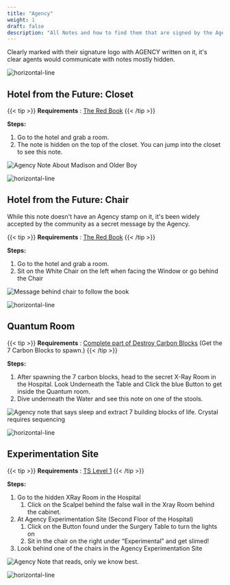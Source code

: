 ```yaml
---
title: "Agency"
weight: 1
draft: false
description: "All Notes and how to find them that are signed by the Agency in Brookhaven RP Secrets and Mysteries."
---
```


Clearly marked with their signature logo with AGENCY written on it, it's clear agents would communicate with notes mostly hidden.

![horizontal-line](/images/green-line.png)

## Hotel from the Future: Closet

{{< tip >}}
**Requirements** : [The Red Book](/lore/special_tools/#the-red-book)
{{< /tip >}}

**Steps:**

1. Go to the hotel and grab a room.
2. The note is hidden on the top of the closet. You can jump into the closet to see this note.

![Agency Note About Madison and Older Boy](/images/bh/future-hotel-note.jpg) 


![horizontal-line](/images/green-line.png)

## Hotel from the Future: Chair

While this note doesn't have an Agency stamp on it, it's been widely accepted by the community as a secret message by the Agency.

{{< tip >}}
**Requirements** : [The Red Book](/lore/special_tools/#the-red-book)
{{< /tip >}}

**Steps:**

1. Go to the hotel and grab a room.
2. Sit on the White Chair on the left when facing the Window or go behind the Chair

![Message behind chair to follow the book](/images/bh/future-hotel-chair-note.jpg) 


![horizontal-line](/images/green-line.png)

## Quantum Room

{{< tip >}}
**Requirements** : [Complete part of Destroy Carbon Blocks](/lore/quests/#destroy-carbon-blocks) (Get the 7 Carbon Blocks to spawn.)
{{< /tip >}}

**Steps:**

1. After spawning the 7 carbon blocks, head to the secret X-Ray Room in the Hospital. Look Underneath the Table and Click the blue Button to get inside the Quantum room. 
2. Dive underneath the Water and see this note on one of the stools.

![Agency note that says sleep and extract 7 building blocks of life. Crystal requires sequencing](/images/bh/carbon-block-note.jpg) 

![horizontal-line](/images/green-line.png)

## Experimentation Site

{{< tip >}}
**Requirements** : [TS Level 1](/lore/special_tools/#ts-level-1)
{{< /tip >}}

**Steps:**

1. Go to the hidden XRay Room in the Hospital
	1. Click on the Scalpel behind the false wall in the Xray Room behind the cabinet. 
1. At Agency Experimentation Site (Second Floor of the Hospital)
	1. Click on the Button found under the Surgery Table to turn the lights on
	2. Sit in the chair on the right under “Experimental” and get slimed!
1. Look behind one of the chairs in the Agency Experimentation Site

![Agency Note that reads, only we know best.](/images/bh/get-slimed-note.jpg) 

![horizontal-line](/images/green-line.png)
